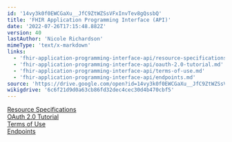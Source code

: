 ```yaml
---
id: '14vy3k0f0EWCGaXu__JfC9ZtWZSsVFxInvTev8gQssbQ'
title: 'FHIR Application Programming Interface (API)'
date: '2022-07-26T17:15:48.882Z'
version: 40
lastAuthor: 'Nicole Richardson'
mimeType: 'text/x-markdown'
links:
  - 'fhir-application-programming-interface-api/resource-specifications.md'
  - 'fhir-application-programming-interface-api/oauth-2.0-tutorial.md'
  - 'fhir-application-programming-interface-api/terms-of-use.md'
  - 'fhir-application-programming-interface-api/endpoints.md'
source: 'https://drive.google.com/open?id=14vy3k0f0EWCGaXu__JfC9ZtWZSsVFxInvTev8gQssbQ'
wikigdrive: '6c6f21d9d0a63cb86fd32dec4cec30d4b470cbf5'
---
```

[Resource Specifications](fhir-application-programming-interface-api/resource-specifications.md)  
[OAuth 2.0 Tutorial](fhir-application-programming-interface-api/oauth-2.0-tutorial.md)  
[Terms of Use](fhir-application-programming-interface-api/terms-of-use.md)  
[Endpoints](fhir-application-programming-interface-api/endpoints.md)
